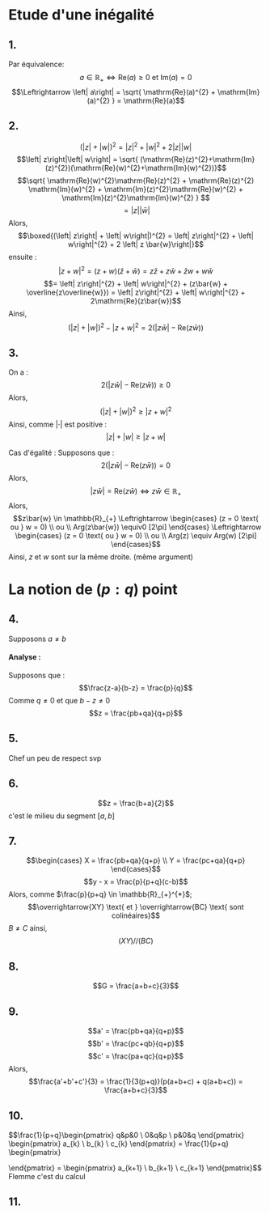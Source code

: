 # Etude d'une inégalité
## 1.
Par équivalence: 
$$a \in \mathbb{R}_{+} \Leftrightarrow \mathrm{Re}(a) \geq 0 \text{ et } \mathrm{Im}(a) = 0$$
$$\Leftrightarrow \left| a\right| = \sqrt{ \mathrm{Re}(a)^{2} + \mathrm{Im}(a)^{2} } = \mathrm{Re}(a)$$

## 2.
$$(\left| z\right| +  \left| w\right|)^{2} = \left| z\right|^{2}  + \left| w\right|^{2} + 2 \left| z\right|\left| w\right|$$
$$\left| z\right|\left| w\right| = \sqrt{ (\mathrm{Re}(z)^{2}+\mathrm{Im}(z)^{2})(\mathrm{Re}(w)^{2}+\mathrm{Im}(w)^{2})}$$
$$\sqrt{ \mathrm{Re}(w)^{2}\mathrm{Re}(z)^{2} + \mathrm{Re}(z)^{2} \mathrm{Im}(w)^{2} + \mathrm{Im}(z)^{2}\mathrm{Re}(w)^{2} + \mathrm{Im}(z)^{2}\mathrm{Im}(w)^{2} } $$
$$= \left| z\right|\left| \bar{w}\right|$$
Alors, 
$$\boxed{(\left| z\right| + \left| w\right|)^{2} = \left| z\right|^{2} + \left| w\right|^{2} + 2 \left| z \bar{w}\right|}$$
ensuite :
$$\left| z + w\right|^{2} = (z+w)(\bar{z} + \bar{w}) = z\bar{z} + z\bar{w} + \bar{z}w + w\bar{w}$$
$$= \left| z\right|^{2} + \left| w\right|^{2} + (z\bar{w} + \overline{z\overline{w}}) = \left| z\right|^{2} + \left| w\right|^{2} + 2\mathrm{Re}(z\bar{w})$$
Ainsi, 
$$(\left| z\right| +  \left| w\right|)^{2} - \left| z + w\right|^{2} =2 (\left| z\bar{w}\right| - \mathrm{Re}(z\bar{w}))$$


## 3.
On a :
$$2(\left| z\bar{w}\right|- \mathrm{Re}(z\bar{w})) \geq 0$$
Alors, 
$$(\left| z\right| + \left| w\right|)^{2} \geq \left| z + w\right|^{2}$$
Ainsi, comme $\left| \cdot\right|$ est positive : 
$$\left| z\right| + \left| w\right| \geq \left| z+w\right|$$

Cas d'égalité : 
Supposons que : 
$$2(\left| z\bar{w}\right|- \mathrm{Re}(z\bar{w})) = 0$$
Alors, 
$$\left| z \bar{w}\right| = \mathrm{Re}(z\bar{w}) \Leftrightarrow z \bar{w} \in \mathbb{R}_{+}$$
Alors, 
$$z\bar{w} \in \mathbb{R}_{+} \Leftrightarrow \begin{cases}
(z = 0 \text{ ou } w = 0) \\
ou \\
Arg(z\bar{w}) \equiv0 [2\pi]
\end{cases} \Leftrightarrow \begin{cases}
(z = 0 \text{ ou } w = 0) \\
ou \\
Arg(z) \equiv Arg(w) [2\pi]
\end{cases}$$
Ainsi, $z$ et $w$ sont sur la même droite. (même argument)

# La notion de $(p:q)$ point
## 4.
Supposons $a \neq b$
#### Analyse : 
Supposons que : 
$$\frac{z-a}{b-z} = \frac{p}{q}$$
Comme $q \neq 0$ et que $b-z \neq 0$
$$z = \frac{pb+qa}{q+p}$$

## 5.
Chef un peu de respect svp

## 6.
$$z = \frac{b+a}{2}$$
c'est le milieu du segment $[a, b]$

## 7.
$$\begin{cases}
X = \frac{pb+qa}{q+p} \\
Y = \frac{pc+qa}{q+p}
\end{cases}$$
$$y - x = \frac{p}{p+q}(c-b)$$
Alors, comme $\frac{p}{p+q} \in \mathbb{R}_{+}^{*}$;  
$$\overrightarrow{XY} \text{ et } \overrightarrow{BC} \text{ sont colinéaires}$$
$B \neq C$ ainsi, 
$$(XY) // (BC)$$

## 8.
$$G = \frac{a+b+c}{3}$$

## 9.
$$a' = \frac{pb+qa}{q+p}$$
$$b' = \frac{pc+qb}{q+p}$$
$$c' = \frac{pa+qc}{q+p}$$
Alors, 
$$\frac{a'+b'+c'}{3} = \frac{1}{3(p+q)}(p(a+b+c) + q(a+b+c)) = \frac{a+b+c}{3}$$

## 10. 
$$\frac{1}{p+q}\begin{pmatrix}
q&p&0 \\
0&q&p \\
p&0&q
\end{pmatrix} \begin{pmatrix}
a_{k} \\
b_{k} \\
c_{k}
\end{pmatrix} = \frac{1}{p+q} \begin{pmatrix}

\end{pmatrix} = \begin{pmatrix}
a_{k+1} \\
b_{k+1} \\
c_{k+1}
\end{pmatrix}$$
Flemme c'est du calcul

## 11.

